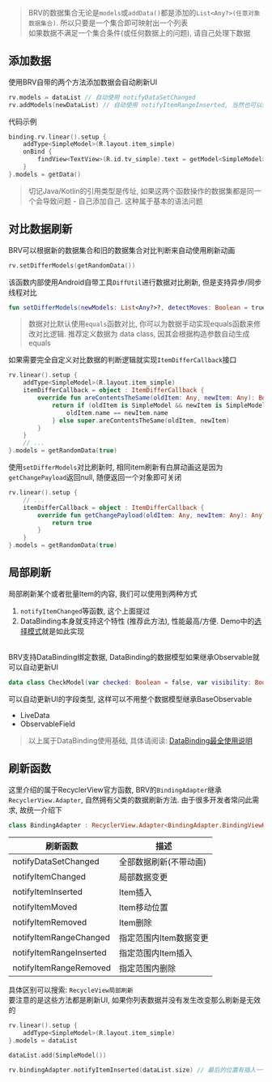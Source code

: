 > BRV的数据集合无论是`models`或`addData()`都是添加的`List<Any?>(任意对象数据集合)`. 所以只要是一个集合即可映射出一个列表 <br>
> 如果数据不满足一个集合条件(或任何数据上的问题), 请自己处理下数据


## 添加数据

使用BRV自带的两个方法添加数据会自动刷新UI

```kotlin
rv.models = dataList // 自动使用 notifyDataSetChanged
rv.addModels(newDataList) // 自动使用 notifyItemRangeInserted, 当然也可以禁止动画
```

代码示例
```kotlin
binding.rv.linear().setup {
    addType<SimpleModel>(R.layout.item_simple)
    onBind {
        findView<TextView>(R.id.tv_simple).text = getModel<SimpleModel>().name
    }
}.models = getData()
```


> 切记Java/Kotlin的引用类型是传址, 如果这两个函数操作的数据集都是同一个会导致问题 - 自己添加自己.  这种属于基本的语法问题

## 对比数据刷新
BRV可以根据新的数据集合和旧的数据集合对比判断来自动使用刷新动画

```kotlin
rv.setDifferModels(getRandomData())
```

该函数内部使用Android自带工具`DiffUtil`进行数据对比刷新, 但是支持异步/同步线程对比
```kotlin
fun setDifferModels(newModels: List<Any?>?, detectMoves: Boolean = true, commitCallback: Runnable? = null)
```
> 数据对比默认使用`equals`函数对比, 你可以为数据手动实现equals函数来修改对比逻辑. 推荐定义数据为 data class, 因其会根据构造参数自动生成equals

如果需要完全自定义对比数据的判断逻辑就实现`ItemDifferCallback`接口

```kotlin hl_lines="3"
rv.linear().setup {
    addType<SimpleModel>(R.layout.item_simple)
    itemDifferCallback = object : ItemDifferCallback {
        override fun areContentsTheSame(oldItem: Any, newItem: Any): Boolean {
            return if (oldItem is SimpleModel && newItem is SimpleModel) {
                oldItem.name == newItem.name
            } else super.areContentsTheSame(oldItem, newItem)
        }
    }
    // ...
}.models = getRandomData(true)
```

使用`setDifferModels`对比刷新时, 相同item刷新有白屏动画这是因为`getChangePayload`返回null, 随便返回一个对象即可关闭

```kotlin
rv.linear().setup {
    // ...
    itemDifferCallback = object : ItemDifferCallback {
        override fun getChangePayload(oldItem: Any, newItem: Any): Any? {
            return true
        }
    }
}.models = getRandomData(true)
```

## 局部刷新

局部刷新某个或者批量Item的内容, 我们可以使用到两种方式

1. `notifyItemChanged`等函数, 这个上面提过
2. DataBinding本身就支持这个特性 (推荐此方法), 性能最高/方便. Demo中的[选择模式](https://github.com/liangjingkanji/BRV/blob/master/sample/src/main/java/com/drake/brv/sample/ui/fragment/CheckModeFragment.kt)就是如此实现

<br>
BRV支持DataBinding绑定数据, DataBinding的数据模型如果继承Observable就可以自动更新UI

```kotlin
data class CheckModel(var checked: Boolean = false, var visibility: Boolean = false) : BaseObservable()
```

可以自动更新UI的字段类型, 这样可以不用整个数据模型继承BaseObservable

- LiveData
- ObservableField

> 以上属于DataBinding使用基础, 具体请阅读: [DataBinding最全使用说明 ](https://juejin.cn/post/6844903549223059463)

## 刷新函数

这里介绍的属于RecyclerView官方函数, BRV的`BindingAdapter`继承`RecyclerView.Adapter`, 自然拥有父类的数据刷新方法.
由于很多开发者常问此需求, 故统一介绍下

```kotlin
class BindingAdapter : RecyclerView.Adapter<BindingAdapter.BindingViewHolder>()
```

| 刷新函数 | 描述 |
|-|-|
| notifyDataSetChanged | 全部数据刷新(不带动画) |
| notifyItemChanged | 局部数据变更 |
| notifyItemInserted | Item插入 |
| notifyItemMoved | Item移动位置 |
| notifyItemRemoved | Item删除 |
| notifyItemRangeChanged | 指定范围内Item数据变更 |
| notifyItemRangeInserted | 指定范围内Item插入 |
| notifyItemRangeRemoved | 指定范围内删除 |

具体区别可以搜索: `RecycleView局部刷新`<br>
要注意的是这些方法都是刷新UI, 如果你列表数据并没有发生改变那么刷新是无效的

```kotlin
rv.linear().setup {
    addType<SimpleModel>(R.layout.item_simple)
}.models = dataList

dataList.add(SimpleModel())

rv.bindingAdapter.notifyItemInserted(dataList.size) // 最后的位置有插入一个新的Item
```
